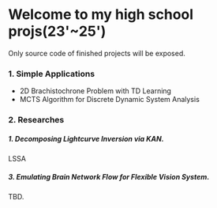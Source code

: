 # Welcome to my high school projs(23'~25')

Only source code of finished projects will be exposed.

### 1. Simple Applications
- 2D Brachistochrone Problem with TD Learning
- MCTS Algorithm for Discrete Dynamic System Analysis

### 2. Researches
##### 1. Decomposing Lightcurve Inversion via KAN.
LSSA
##### 3. Emulating Brain Network Flow for Flexible Vision System.
TBD.
